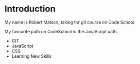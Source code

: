 Introduction
===========================

My name is Robert Matson, taking thr git course on Code School.

My favourite path on CodeSchool is the JavaScript path.

* GIT
* JavaScript
* CSS
* Learning New Skills